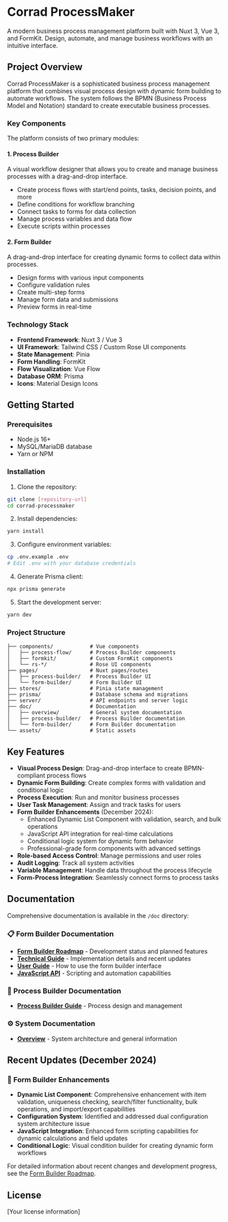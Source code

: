# Corrad ProcessMaker

A modern business process management platform built with Nuxt 3, Vue 3, and FormKit. Design, automate, and manage business workflows with an intuitive interface.

## Project Overview

Corrad ProcessMaker is a sophisticated business process management platform that combines visual process design with dynamic form building to automate workflows. The system follows the BPMN (Business Process Model and Notation) standard to create executable business processes.

### Key Components

The platform consists of two primary modules:

#### 1. Process Builder
A visual workflow designer that allows you to create and manage business processes with a drag-and-drop interface.
- Create process flows with start/end points, tasks, decision points, and more
- Define conditions for workflow branching
- Connect tasks to forms for data collection
- Manage process variables and data flow
- Execute scripts within processes

#### 2. Form Builder
A drag-and-drop interface for creating dynamic forms to collect data within processes.
- Design forms with various input components
- Configure validation rules
- Create multi-step forms
- Manage form data and submissions
- Preview forms in real-time

### Technology Stack

- **Frontend Framework**: Nuxt 3 / Vue 3
- **UI Framework**: Tailwind CSS / Custom Rose UI components
- **State Management**: Pinia
- **Form Handling**: FormKit
- **Flow Visualization**: Vue Flow
- **Database ORM**: Prisma
- **Icons**: Material Design Icons

## Getting Started

### Prerequisites
- Node.js 16+
- MySQL/MariaDB database
- Yarn or NPM

### Installation

1. Clone the repository:
```bash
git clone [repository-url]
cd corrad-processmaker
```

2. Install dependencies:
```bash
yarn install
```

3. Configure environment variables:
```bash
cp .env.example .env
# Edit .env with your database credentials
```

4. Generate Prisma client:
```bash
npx prisma generate
```

5. Start the development server:
```bash
yarn dev
```

### Project Structure

```
├── components/            # Vue components
│   ├── process-flow/      # Process Builder components
│   ├── formkit/           # Custom FormKit components
│   └── rs-*/              # Rose UI components
├── pages/                 # Nuxt pages/routes
│   ├── process-builder/   # Process Builder UI
│   └── form-builder/      # Form Builder UI
├── stores/                # Pinia state management
├── prisma/                # Database schema and migrations
├── server/                # API endpoints and server logic
├── doc/                   # Documentation
│   ├── overview/          # General system documentation
│   ├── process-builder/   # Process Builder documentation
│   └── form-builder/      # Form Builder documentation
└── assets/                # Static assets
```

## Key Features

- **Visual Process Design**: Drag-and-drop interface to create BPMN-compliant process flows
- **Dynamic Form Building**: Create complex forms with validation and conditional logic
- **Process Execution**: Run and monitor business processes
- **User Task Management**: Assign and track tasks for users
- **Form Builder Enhancements** (December 2024):
  - Enhanced Dynamic List Component with validation, search, and bulk operations
  - JavaScript API integration for real-time calculations
  - Conditional logic system for dynamic form behavior
  - Professional-grade form components with advanced settings
- **Role-based Access Control**: Manage permissions and user roles
- **Audit Logging**: Track all system activities
- **Variable Management**: Handle data throughout the process lifecycle
- **Form-Process Integration**: Seamlessly connect forms to process tasks

## Documentation

Comprehensive documentation is available in the `/doc` directory:

### 📋 Form Builder Documentation
- **[Form Builder Roadmap](doc/form-builder/ROADMAP.md)** - Development status and planned features
- **[Technical Guide](doc/form-builder/TECHNICAL_GUIDE.md)** - Implementation details and recent updates
- **[User Guide](doc/form-builder/USER_GUIDE.md)** - How to use the form builder interface
- **[JavaScript API](doc/form-builder/JAVASCRIPT_API.md)** - Scripting and automation capabilities

### 🔄 Process Builder Documentation
- **[Process Builder Guide](doc/process-builder/)** - Process design and management

### ⚙️ System Documentation
- **[Overview](doc/overview/)** - System architecture and general information

## Recent Updates (December 2024)

### 🚀 Form Builder Enhancements
- **Dynamic List Component**: Comprehensive enhancement with item validation, uniqueness checking, search/filter functionality, bulk operations, and import/export capabilities
- **Configuration System**: Identified and addressed dual configuration system architecture issue
- **JavaScript Integration**: Enhanced form scripting capabilities for dynamic calculations and field updates
- **Conditional Logic**: Visual condition builder for creating dynamic form workflows

For detailed information about recent changes and development progress, see the [Form Builder Roadmap](doc/form-builder/ROADMAP.md).

## License

[Your license information]
